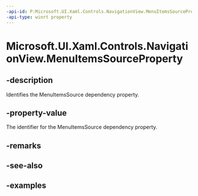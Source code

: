 ```yaml
---
-api-id: P:Microsoft.UI.Xaml.Controls.NavigationView.MenuItemsSourceProperty
-api-type: winrt property
---
```


<!-- Property syntax.
public DependencyProperty MenuItemsSourceProperty { get; }
-->

# Microsoft.UI.Xaml.Controls.NavigationView.MenuItemsSourceProperty

## -description

Identifies the MenuItemsSource dependency property.

## -property-value

The identifier for the MenuItemsSource dependency property.

## -remarks

## -see-also

## -examples

